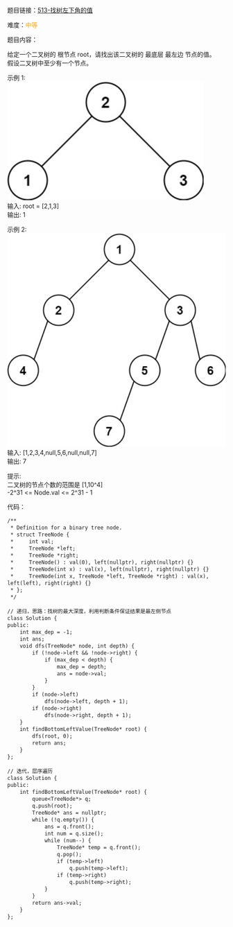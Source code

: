题目链接：[513-找树左下角的值](https://leetcode-cn.com/problems/find-bottom-left-tree-value/)

难度：<font color="Orange">中等</font>

题目内容：

给定一个二叉树的 根节点 root，请找出该二叉树的 最底层 最左边 节点的值。<br>
假设二叉树中至少有一个节点。

示例 1:<br>
![示例1](./513-找树左下角的值-图1.png)<br>
输入: root = [2,1,3]<br>
输出: 1

示例 2:<br>
![示例2](./513-找树左下角的值-图2.png)<br>
输入: [1,2,3,4,null,5,6,null,null,7]<br>
输出: 7

提示:<br>
二叉树的节点个数的范围是 [1,10^4]<br>
-2^31 <= Node.val <= 2^31 - 1 


代码：
```
/**
 * Definition for a binary tree node.
 * struct TreeNode {
 *     int val;
 *     TreeNode *left;
 *     TreeNode *right;
 *     TreeNode() : val(0), left(nullptr), right(nullptr) {}
 *     TreeNode(int x) : val(x), left(nullptr), right(nullptr) {}
 *     TreeNode(int x, TreeNode *left, TreeNode *right) : val(x), left(left), right(right) {}
 * };
 */

// 递归，思路：找树的最大深度，利用判断条件保证结果是最左侧节点
class Solution {
public:
    int max_dep = -1;
    int ans;
    void dfs(TreeNode* node, int depth) {
        if (!node->left && !node->right) {
            if (max_dep < depth) {
                max_dep = depth;
                ans = node->val;
            }
        }
        if (node->left)
            dfs(node->left, depth + 1);
        if (node->right)
            dfs(node->right, depth + 1);
    }
    int findBottomLeftValue(TreeNode* root) {
        dfs(root, 0);
        return ans;
    }
};

// 迭代，层序遍历
class Solution {
public:
    int findBottomLeftValue(TreeNode* root) {
        queue<TreeNode*> q;
        q.push(root);
        TreeNode* ans = nullptr;
        while (!q.empty()) {
            ans = q.front();
            int num = q.size();
            while (num--) {
                TreeNode* temp = q.front();
                q.pop();
                if (temp->left)
                    q.push(temp->left);
                if (temp->right)
                    q.push(temp->right);
            }
        }
        return ans->val;
    }
};
```